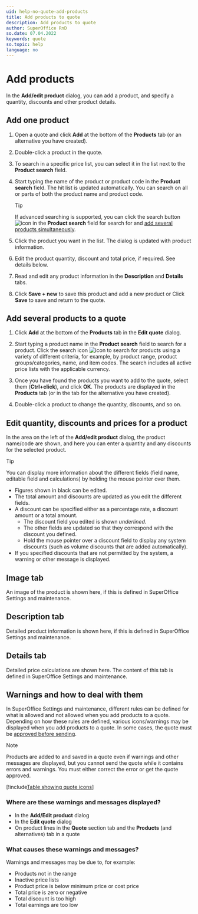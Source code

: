 ```yaml
---
uid: help-no-quote-add-products
title: Add products to quote
description: Add products to quote
author: SuperOffice RnD
so.date: 07.04.2022
keywords: quote
so.topic: help
language: no
---
```


# Add products

In the **Add/edit product** dialog, you can add a product, and specify a quantity, discounts and other product details.

## Add one product

1. Open a quote and click **Add** at the bottom of the **Products** tab (or an alternative you have created).

1. Double-click a product in the quote.

1. To search in a specific price list, you can select it in the list next to the **Product search** field.

1. Start typing the name of the product or product code in the **Product search** field. The hit list is updated automatically. You can search on all or parts of both the product name and product code.

    > [!TIP]
    > If advanced searching is supported, you can click the search button ![icon][img1] in the **Product search** field for search for and [add several products simultaneously](#add-multiple).

1. Click the product you want in the list. The dialog is updated with product information.

1. Edit the product quantity, discount and total price, if required. See details below.

1. Read and edit any product information in the **Description** and **Details** tabs.

1. Click **Save + new** to save this product and add a new product
    or
    Click **Save** to save and return to the quote.

## <a id="add-multiple" />Add several products to a quote

1. Click **Add** at the bottom of the **Products** tab in the **Edit quote** dialog.

2. Start typing a product name in the **Product search** field to search for a product. Click the search icon ![icon][img1] to search for products using a variety of different criteria, for example, by product range, product groups/categories, name, and item codes. The search includes all active price lists with the applicable currency.

3. Once you have found the products you want to add to the quote, select them (**Ctrl+click**), and click **OK**. The products are displayed in the **Products** tab (or in the tab for the alternative you have created).

4. Double-click a product to change the quantity, discounts, and so on.

## Edit quantity, discounts and prices for a product

In the area on the left of the **Add/edit product** dialog, the product name/code are shown, and here you can enter a quantity and any discounts for the selected product.

> [!TIP]
> You can display more information about the different fields (field name, editable field and calculations) by holding the mouse pointer over them.

* Figures shown in black can be edited.
* The total amount and discounts are updated as you edit the different fields.
* A discount can be specified either as a percentage rate, a discount amount or a total amount.
  * The discount field you edited is shown *underlined*.
  * The other fields are updated so that they correspond with the discount you defined.
  * Hold the mouse pointer over a discount field to display any system discounts (such as volume discounts that are added automatically).
* If you specified discounts that are not permitted by the system, a warning or other message is displayed.

## Image tab

An image of the product is shown here, if this is defined in SuperOffice Settings and maintenance.

## Description tab

Detailed product information is shown here, if this is defined in SuperOffice Settings and maintenance.

## Details tab

Detailed price calculations are shown here. The content of this tab is defined in SuperOffice Settings and maintenance.

## <a id="warning" />Warnings and how to deal with them

In SuperOffice Settings and maintenance, different rules can be defined for what is allowed and not allowed when you add products to a quote. Depending on how these rules are defined, various icons/warnings may be displayed when you add products to a quote. In some cases, the quote must be [approved before sending][1].

> [!NOTE]
> Products are added to and saved in a quote even if warnings and other messages are displayed, but you cannot send the quote while it contains errors and warnings. You must either correct the error or get the quote approved.

[!include[Table showing quote icons](includes/table-quote-icons.md)]

### Where are these warnings and messages displayed?

* In the **Add/Edit product** dialog
* In the **Edit quote** dialog
* On product lines in the **Quote** section tab and the **Products** (and alternatives) tab in a quote

### What causes these warnings and messages?

Warnings and messages may be due to, for example:

* Products not in the range
* Inactive price lists
* Product price is below minimum price or cost price
* Total price is zero or negative
* Total discount is too high
* Total earnings are too low

<!-- Referenced links -->
[1]: approve.md

<!-- Referenced images -->
[img1]: ../../../../common/icons/nav-search.png

